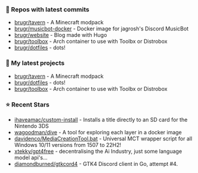### 👷 Repos with latest commits

- [brugr/tavern](https://github.com/brugr/tavern) - A Minecraft modpack
- [brugr/musicbot-docker](https://github.com/brugr/musicbot-docker) - Docker image for jagrosh&#39;s Discord MusicBot
- [brugr/website](https://github.com/brugr/website) - Blog made with Hugo
- [brugr/toolbox](https://github.com/brugr/toolbox) - Arch container to use with Toolbx or Distrobox
- [brugr/dotfiles](https://github.com/brugr/dotfiles) - dots!
### 🌱 My latest projects

- [brugr/tavern](https://github.com/brugr/tavern) - A Minecraft modpack
- [brugr/dotfiles](https://github.com/brugr/dotfiles) - dots!
- [brugr/toolbox](https://github.com/brugr/toolbox) - Arch container to use with Toolbx or Distrobox
### ⭐ Recent Stars

- [ihaveamac/custom-install](https://github.com/ihaveamac/custom-install) - Installs a title directly to an SD card for the Nintendo 3DS
- [wagoodman/dive](https://github.com/wagoodman/dive) - A tool for exploring each layer in a docker image
- [davidenco/MediaCreationTool.bat](https://github.com/davidenco/MediaCreationTool.bat) - Universal MCT wrapper script for all Windows 10/11 versions from 1507 to 22H2!
- [xtekky/gpt4free](https://github.com/xtekky/gpt4free) - decentralising the Ai Industry, just some language model api&#39;s...
- [diamondburned/gtkcord4](https://github.com/diamondburned/gtkcord4) - GTK4 Discord client in Go, attempt #4.
